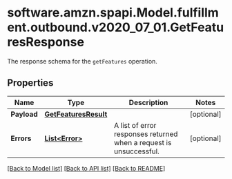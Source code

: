 # software.amzn.spapi.Model.fulfillment.outbound.v2020_07_01.GetFeaturesResponse
The response schema for the `getFeatures` operation.

## Properties

Name | Type | Description | Notes
------------ | ------------- | ------------- | -------------
**Payload** | [**GetFeaturesResult**](GetFeaturesResult.md) |  | [optional] 
**Errors** | [**List&lt;Error&gt;**](Error.md) | A list of error responses returned when a request is unsuccessful. | [optional] 

[[Back to Model list]](../README.md#documentation-for-models) [[Back to API list]](../README.md#documentation-for-api-endpoints) [[Back to README]](../README.md)

